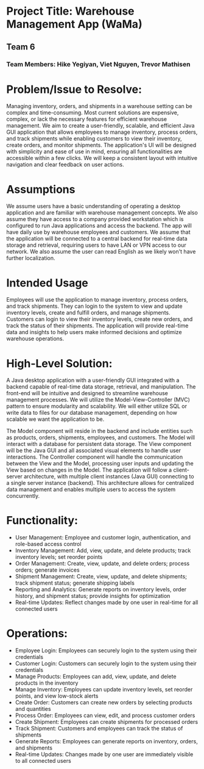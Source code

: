 # Project Title: Warehouse Management App (WaMa)
## Team 6
### Team Members: Hike Yegiyan, Viet Nguyen, Trevor Mathisen

# Problem/Issue to Resolve:
Managing inventory, orders, and shipments in a warehouse setting can be complex and time-consuming. Most current solutions are expensive, complex, or lack the necessary features for efficient warehouse management. We aim to create a user-friendly, scalable, and efficient Java GUI application that allows employees to manage inventory, process orders, and track shipments while enabling customers to view their inventory, create orders, and monitor shipments. The application's UI will be designed with simplicity and ease of use in mind, ensuring all functionalities are accessible within a few clicks. We will keep a consistent layout with intuitive navigation and clear feedback on user actions.

# Assumptions
We assume users have a basic understanding of operating a desktop application and are familiar with warehouse management concepts. We also assume they have access to a company provided workstation which is configured to run Java applications and access the backend. The app will have daily use by warehouse employees and customers. We assume that the application will be connected to a central backend for real-time data storage and retrieval, requiring users to have LAN or VPN access to our network. We also assume the user can read English as we likely won't have further localization.

# Intended Usage
Employees will use the application to manage inventory, process orders, and track shipments. They can login to the system to view and update inventory levels, create and fulfill orders, and manage shipments. Customers can login to view their inventory levels, create new orders, and track the status of their shipments. The application will provide real-time data and insights to help users make informed decisions and optimize warehouse operations.

# High-Level Solution:
A Java desktop application with a user-friendly GUI integrated with a backend capable of real-time data storage, retrieval, and manipulation. The front-end will be intuitive and designed to streamline warehouse management processes. We will utilize the Model-View-Controller (MVC) pattern to ensure modularity and scalability. We will either utilize SQL or write data to files for our database management, depending on how scalable we want the application to be.

The Model component will reside in the backend and include entities such as products, orders, shipments, employees, and customers. The Model will interact with a database for persistent data storage. The View component will be the Java GUI and all associated visual elements to handle user interactions. The Controller component will handle the communication between the View and the Model, processing user inputs and updating the View based on changes in the Model. The application will follow a client-server architecture, with multiple client instances (Java GUI) connecting to a single server instance (backend). This architecture allows for centralized data management and enables multiple users to access the system concurrently.

# Functionality:
- User Management: Employee and customer login, authentication, and role-based access control
- Inventory Management: Add, view, update, and delete products; track inventory levels; set reorder points
- Order Management: Create, view, update, and delete orders; process orders; generate invoices
- Shipment Management: Create, view, update, and delete shipments; track shipment status; generate shipping labels
- Reporting and Analytics: Generate reports on inventory levels, order history, and shipment status; provide insights for optimization
- Real-time Updates: Reflect changes made by one user in real-time for all connected users

# Operations:
- Employee Login: Employees can securely login to the system using their credentials
- Customer Login: Customers can securely login to the system using their credentials
- Manage Products: Employees can add, view, update, and delete products in the inventory
- Manage Inventory: Employees can update inventory levels, set reorder points, and view low-stock alerts
- Create Order: Customers can create new orders by selecting products and quantities
- Process Order: Employees can view, edit, and process customer orders
- Create Shipment: Employees can create shipments for processed orders
- Track Shipment: Customers and employees can track the status of shipments
- Generate Reports: Employees can generate reports on inventory, orders, and shipments
- Real-time Updates: Changes made by one user are immediately visible to all connected users
